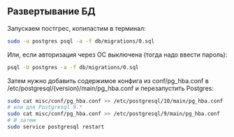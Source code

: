## Развертывание БД

Запускаем постгрес, копипастим в терминал:
```bash
sudo -u postgres psql -a -f db/migrations/0.sql
```

Или, если авторизация через ОС выключена (тогда надо ввести пароль):
```bash
psql -U postgres -a -f db/migrations/0.sql
```

Затем нужно добавить содержимое конфига из conf/pg_hba.conf в /etc/postgresql/(version)/main/pg_hba.conf и перезапустить Postgres:
```bash
sudo cat misc/conf/pg_hba.conf >> /etc/postgresql/10/main/pg_hba.conf
# или для Postgresql 9.*
sudo cat misc/conf/pg_hba.conf >> /etc/postgresql/9/main/pg_hba.conf
# И затем
sudo service postgresql restart
```
